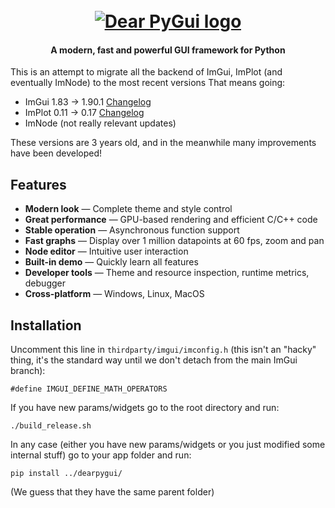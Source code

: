 <h1 align="center">
  <br>
  <a href="https://github.com/hoffstadt/DearPyGui"><img src="https://raw.githubusercontent.com/hoffstadt/DearPyGui/assets/readme/dpg_logo_button.png" alt="Dear PyGui logo"></a>
</h1>

<h4 align="center">A modern, fast and powerful GUI framework for Python</h4>
  
This is an attempt to migrate all the backend of ImGui, ImPlot (and eventually ImNode) to the most recent versions
That means going:
  - ImGui 1.83 -> 1.90.1 [Changelog](https://github.com/ocornut/imgui/releases)
  - ImPlot 0.11 -> 0.17 [Changelog](https://github.com/epezent/implot/tags)
  - ImNode (not really relevant updates)

These versions are 3 years old, and in the meanwhile many improvements have been developed!

## Features  
- **Modern look** — Complete theme and style control
- **Great performance** —  GPU-based rendering and efficient C/C++ code
- **Stable operation** —  Asynchronous function support
- **Fast graphs** — Display over 1 million datapoints at 60 fps, zoom and pan
- **Node editor** — Intuitive user interaction
- **Built-in demo** — Quickly learn all features
- **Developer tools** — Theme and resource inspection, runtime metrics, debugger
- **Cross-platform** — Windows, Linux, MacOS
  
## Installation

Uncomment this line in `thirdparty/imgui/imconfig.h` (this isn't an "hacky" thing, it's the standard way until we don't detach from the main ImGui branch):
```
#define IMGUI_DEFINE_MATH_OPERATORS
```

If you have new params/widgets go to the root directory and run:
```
./build_release.sh
```
In any case (either you have new params/widgets or you just modified some internal stuff) go to your app folder and run:
```
pip install ../dearpygui/
```
(We guess that they have the same parent folder)